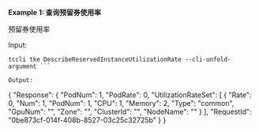 **Example 1: 查询预留券使用率**

预留券使用率

Input: 

```
tccli tke DescribeReservedInstanceUtilizationRate --cli-unfold-argument ```

Output: 
```
{
    "Response": {
        "PodNum": 1,
        "PodRate": 0,
        "UtilizationRateSet": [
            {
                "Rate": 0,
                "Num": 1,
                "PodNum": 1,
                "CPU": 1,
                "Memory": 2,
                "Type": "common",
                "GpuNum": "",
                "Zone": "",
                "ClusterId": "",
                "NodeName": ""
            }
        ],
        "RequestId": "0be873cf-014f-408b-8527-03c25c32725b"
    }
}
```

